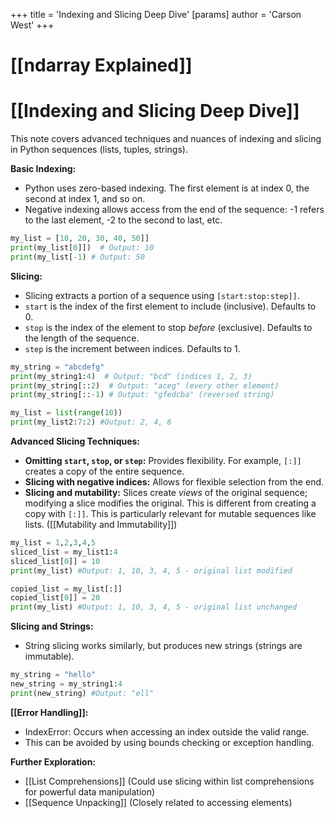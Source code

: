 +++
 title = 'Indexing and Slicing Deep Dive'
[params]
	author = 'Carson West'
+++
# [[ndarray Explained]]
# [[Indexing and Slicing Deep Dive]] 
This note covers advanced techniques and nuances of indexing and slicing in Python sequences (lists, tuples, strings).

**Basic Indexing:**

*   Python uses zero-based indexing.  The first element is at index 0, the second at index 1, and so on.
*   Negative indexing allows access from the end of the sequence: -1 refers to the last element, -2 to the second to last, etc.

```python
my_list = [10, 20, 30, 40, 50]]
print(my_list[0]])  # Output: 10
print(my_list[-1) # Output: 50
```

**Slicing:**

*   Slicing extracts a portion of a sequence using `[start:stop:step]]`.
*   `start` is the index of the first element to include (inclusive). Defaults to 0.
*   `stop` is the index of the element to stop *before* (exclusive). Defaults to the length of the sequence.
*   `step` is the increment between indices. Defaults to 1.

```python
my_string = "abcdefg"
print(my_string1:4)  # Output: "bcd" (indices 1, 2, 3)
print(my_string[::2)  # Output: "aceg" (every other element)
print(my_string[::-1) # Output: "gfedcba" (reversed string)

my_list = list(range(10))
print(my_list2:7:2) #Output: 2, 4, 6
```

**Advanced Slicing Techniques:**

*   **Omitting `start`, `stop`, or `step`:**  Provides flexibility.  For example, `[:]]` creates a copy of the entire sequence.
*   **Slicing with negative indices:** Allows for flexible selection from the end.
*   **Slicing and mutability:** Slices create *views* of the original sequence; modifying a slice modifies the original.  This is different from creating a copy with `[:]]`.  This is particularly relevant for mutable sequences like lists.  ([[Mutability and Immutability]])

```python
my_list = 1,2,3,4,5
sliced_list = my_list1:4
sliced_list[0]] = 10
print(my_list) #Output: 1, 10, 3, 4, 5 - original list modified

copied_list = my_list[:]]
copied_list[0]] = 20
print(my_list) #Output: 1, 10, 3, 4, 5 - original list unchanged
```

**Slicing and Strings:**

* String slicing works similarly, but produces new strings (strings are immutable).

```python
my_string = "hello"
new_string = my_string1:4
print(new_string) #Output: "ell"
```


**[[Error Handling]]:**

*   IndexError: Occurs when accessing an index outside the valid range.
*   This can be avoided by using bounds checking or exception handling.


**Further Exploration:**

* [[List Comprehensions]]  (Could use slicing within list comprehensions for powerful data manipulation)
* [[Sequence Unpacking]] (Closely related to accessing elements)

